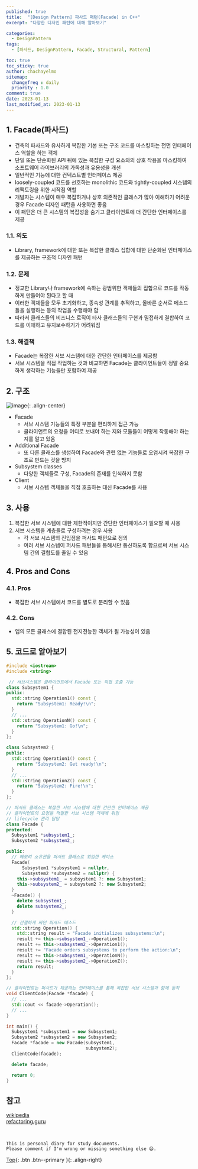 ```yaml
---
published: true
title:  "[Design Pattern] 파사드 패턴(Facade) in C++"
excerpt: "다양한 디자인 패턴에 대해 알아보기"

categories:
  - DesignPattern
tags:
  - [파사드, DesignPattern, Facade, Structural, Pattern]

toc: true
toc_sticky: true
author: chachayelmo
sitemap:
  changefreq : daily
  priority : 1.0
comment: true
date: 2023-01-13
last_modified_at: 2023-01-13
---
```


## 1. Facade(파사드)

- 건축의 파사드와 유사하게 복잡한 기본 또는 구조 코드를 마스킹하는 전면 인터페이스 역할을 하는 객체
- 단일 또는 단순화된 API 뒤에 있는 복잡한 구성 요소와의 상호 작용을 마스킹하여 소프트웨어 라이브러리의 가독성과 유용성을 개선
- 일반적인 기능에 대한 컨텍스트별 인터페이스 제공
- loosely-coupled 코드를 선호하는 monolithic 코드와 tightly-coupled 시스템의 리팩토링을 위한 시작점 역할
- 개발자는 시스템이 매우 복잡하거나 상호 의존적인 클래스가 많아 이해하기 어려운 경우 Facade 디자인 패턴을 사용하면 좋음
- 이 패턴은 더 큰 시스템의 복잡성을 숨기고 클라이언트에 더 간단한 인터페이스를 제공

### 1.1. 의도

- Library, framework에 대한 또는 복잡한 클래스 집합에 대한 단순화된 인터페이스를 제공하는 구조적 디자인 패턴

### 1.2. 문제

- 정교한 Library나 framework에 속하는 광범위한 객체들의 집합으로 코드를 작동하게 만들어야 된다고 할 때
- 이러한 객체들을 모두 초기화하고, 종속성 관계를 추적하고, 올바른 순서로 메소드들을 실행하는 등의 작업을 수행해야 함
- 따라서 클래스들의 비즈니스 로직이 타사 클래스들의 구현과 밀접하게 결합하여 코드를 이애하고 유지보수하기가 어려워짐

### 1.3. 해결책

- Facade는 복잡한 서브 시스템에 대한 간단한 인터페이스를 제공함
- 서브 시스템을 직접 작업하는 것과 비교하면 Facade는 클라이언트들이 정말 중요하게 생각하는 기능들만 포함하여 제공

## 2. 구조

![image](https://user-images.githubusercontent.com/23397039/211472846-18ff4916-2e0c-4dd3-9e87-4316fd1c6a74.png){: .align-center}

- Facade
    - 서브 시스템 기능들의 특정 부분을 편리하게 접근 가능
    - 클라이언트의 요청을 어디로 보내야 하는 지와 모듈들이 어떻게 작동해야 하는 지를 알고 있음
- Additional Facade
    - 또 다른 클래스를 생성하여 Facade와 관련 없는 기능들로 오염시켜 복잡한 구조로 만드는 것을 방지
- Subsystem classes
    - 다양한 객체들로 구성, Facade의 존재를 인식하지 못함
- Client
    - 서브 시스템 객체들을 직접 호출하는 대신 Facade를 사용

## 3. 사용

1. 복잡한 서브 시스템에 대한 제한적이지만 간단한 인터페이스가 필요할 때 사용
2. 서브 시스템을 계층들로 구성하려는 경우 사용
    - 각 서브 시스템의 진입점을 퍼사드 패턴으로 정의
    - 여러 서브 시스템이 퍼사드 패턴들을 통해서만 통신하도록 함으로써 서브 시스템 간의 결합도를 줄일 수 있음

## 4. Pros and Cons

### 4.1. Pros

- 복잡한 서브 시스템에서 코드를 별도로 분리할 수 있음

### 4.2. Cons

- 앱의 모든 클래스에 결합된 전지전능한 객체가 될 가능성이 있음

## 5. 코드로 알아보기

```cpp
#include <iostream>
#include <string>

 // 서브시스템은 클라이언트에서 Facade 또는 직접 호출 가능 
class Subsystem1 {
public:
  std::string Operation1() const {
    return "Subsystem1: Ready!\n";
  }
  // ...
  std::string OperationN() const {
    return "Subsystem1: Go!\n";
  }
};

class Subsystem2 {
public:
  std::string Operation1() const {
    return "Subsystem2: Get ready!\n";
  }
  // ...
  std::string OperationZ() const {
    return "Subsystem2: Fire!\n";
  }
};

// 퍼사드 클래스는 복잡한 서브 시스템에 대한 간단한 인터페이스 제공
// 클라이언트의 요청을 적절한 서브 시스템 객체에 위임
// lifecycle 관리 담당
class Facade {
protected:
  Subsystem1 *subsystem1_;
  Subsystem2 *subsystem2_;

public:
  // 메모리 소유권을 퍼사드 클래스로 위임한 케이스
  Facade(
      Subsystem1 *subsystem1 = nullptr,
      Subsystem2 *subsystem2 = nullptr) {
    this->subsystem1_ = subsystem1 ?: new Subsystem1;
    this->subsystem2_ = subsystem2 ?: new Subsystem2;
  }
  ~Facade() {
    delete subsystem1_;
    delete subsystem2_;
  }

  // 간결하게 짜인 퍼사드 메소드
  std::string Operation() {
    std::string result = "Facade initializes subsystems:\n";
    result += this->subsystem1_->Operation1();
    result += this->subsystem2_->Operation1();
    result += "Facade orders subsystems to perform the action:\n";
    result += this->subsystem1_->OperationN();
    result += this->subsystem2_->OperationZ();
    return result;
  }
};

// 클라이언트는 퍼사드가 제공하는 인터페이스를 통해 복잡한 서브 시스템과 함께 동작
void ClientCode(Facade *facade) {
  // ...
  std::cout << facade->Operation();
  // ...
}

int main() {
  Subsystem1 *subsystem1 = new Subsystem1;
  Subsystem2 *subsystem2 = new Subsystem2;
  Facade *facade = new Facade(subsystem1,
                              subsystem2);
  ClientCode(facade);

  delete facade;

  return 0;
}
```

## 참고
[wikipedia](https://en.wikipedia.org/wiki/Facade_pattern)  
[refactoring.guru](https://refactoring.guru/design-patterns/facade)  

<br>

    This is personal diary for study documents.
    Please comment if I'm wrong or missing something else 😄. 

[Top](#){: .btn .btn--primary }{: .align-right}